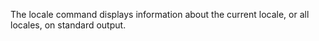 
The locale command displays information about the current locale, or all locales, on standard output.
